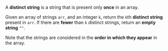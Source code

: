 A **distinct string** is a string that is present only **once** in an array.

Given an array of strings `arr`, and an integer `k`, return the `k`th **distinct string** present in `arr`. If there are **fewer** than `k` distinct strings, return an **empty string** `""`.

Note that the strings are considered in the **order in which they appear** in the array.